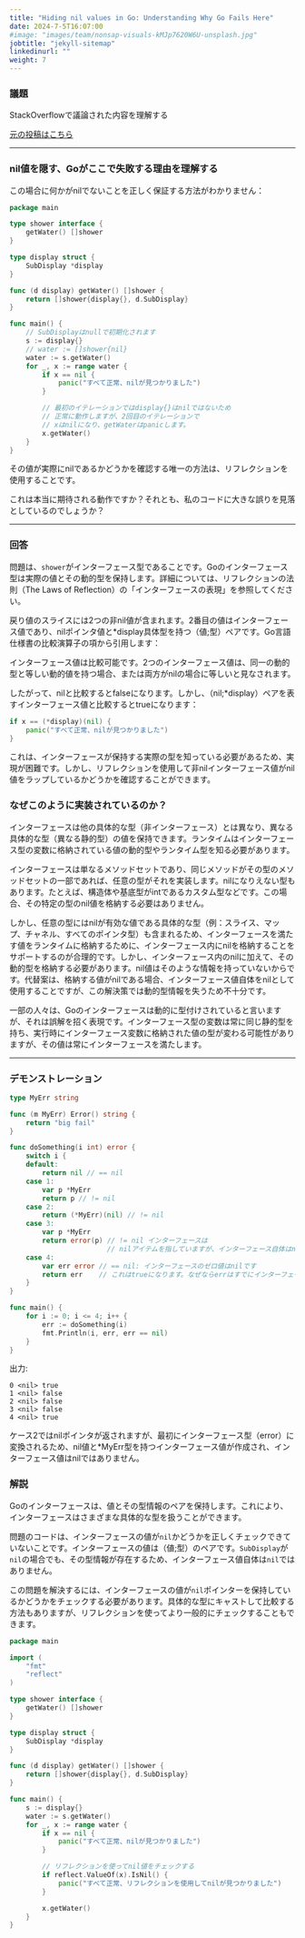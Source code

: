 ```yaml
---
title: "Hiding nil values in Go: Understanding Why Go Fails Here"
date: 2024-7-5T16:07:00
#image: "images/team/nonsap-visuals-kMJp7620W6U-unsplash.jpg"
jobtitle: "jekyll-sitemap"
linkedinurl: ""
weight: 7
---
```


### 議題

StackOverflowで議論された内容を理解する

[元の投稿はこちら](https://stackoverflow.com/questions/29138591/hiding-nil-values-understanding-why-go-fails-here/29138676#29138676)

---

### nil値を隠す、Goがここで失敗する理由を理解する

この場合に何かがnilでないことを正しく保証する方法がわかりません：

```go
package main

type shower interface {
    getWater() []shower
}

type display struct {
    SubDisplay *display
}

func (d display) getWater() []shower {
    return []shower{display{}, d.SubDisplay}
}

func main() {
    // SubDisplayはnullで初期化されます
    s := display{}
    // water := []shower{nil}
    water := s.getWater()
    for _, x := range water {
        if x == nil {
            panic("すべて正常、nilが見つかりました")
        }

        // 最初のイテレーションではdisplay{}はnilではないため
        // 正常に動作しますが、2回目のイテレーションで
        // xはnilになり、getWaterはpanicします。
        x.getWater()
    }
}
```

その値が実際にnilであるかどうかを確認する唯一の方法は、リフレクションを使用することです。

これは本当に期待される動作ですか？それとも、私のコードに大きな誤りを見落としているのでしょうか？

---

### 回答

問題は、`shower`がインターフェース型であることです。Goのインターフェース型は実際の値とその動的型を保持します。詳細については、リフレクションの法則（The Laws of Reflection）の「インターフェースの表現」を参照してください。

戻り値のスライスには2つの非nil値が含まれます。2番目の値はインターフェース値であり、nilポインタ値と*display具体型を持つ（値;型）ペアです。Go言語仕様書の比較演算子の項から引用します：

インターフェース値は比較可能です。2つのインターフェース値は、同一の動的型と等しい動的値を持つ場合、または両方がnilの場合に等しいと見なされます。

したがって、nilと比較するとfalseになります。しかし、（nil;*display）ペアを表すインターフェース値と比較するとtrueになります：

```go
if x == (*display)(nil) {
    panic("すべて正常、nilが見つかりました")
}
```

これは、インターフェースが保持する実際の型を知っている必要があるため、実現が困難です。しかし、リフレクションを使用して非nilインターフェース値がnil値をラップしているかどうかを確認することができます。

### なぜこのように実装されているのか？

インターフェースは他の具体的な型（非インターフェース）とは異なり、異なる具体的な型（異なる静的型）の値を保持できます。ランタイムはインターフェース型の変数に格納されている値の動的型やランタイム型を知る必要があります。

インターフェースは単なるメソッドセットであり、同じメソッドがその型のメソッドセットの一部であれば、任意の型がそれを実装します。nilになりえない型もあります。たとえば、構造体や基底型がintであるカスタム型などです。この場合、その特定の型のnil値を格納する必要はありません。

しかし、任意の型にはnilが有効な値である具体的な型（例：スライス、マップ、チャネル、すべてのポインタ型）も含まれるため、インターフェースを満たす値をランタイムに格納するために、インターフェース内にnilを格納することをサポートするのが合理的です。しかし、インターフェース内のnilに加えて、その動的型を格納する必要があります。nil値はそのような情報を持っていないからです。代替案は、格納する値がnilである場合、インターフェース値自体をnilとして使用することですが、この解決策では動的型情報を失うため不十分です。

一部の人々は、Goのインターフェースは動的に型付けされていると言いますが、それは誤解を招く表現です。インターフェース型の変数は常に同じ静的型を持ち、実行時にインターフェース変数に格納された値の型が変わる可能性がありますが、その値は常にインターフェースを満たします。

---

### デモンストレーション

```go
type MyErr string

func (m MyErr) Error() string {
    return "big fail"
}

func doSomething(i int) error {
    switch i {
    default:
        return nil // == nil
    case 1:
        var p *MyErr
        return p // != nil
    case 2:
        return (*MyErr)(nil) // != nil
    case 3:
        var p *MyErr
        return error(p) // != nil インターフェースは
                        // nilアイテムを指していますが、インターフェース自体はnilではありません。
    case 4:
        var err error // == nil: インターフェースのゼロ値はnilです
        return err    // これはtrueになります。なぜならerrはすでにインターフェース型だからです
    }
}

func main() {
    for i := 0; i <= 4; i++ {
        err := doSomething(i)
        fmt.Println(i, err, err == nil)
    }
}
```

出力:

```
0 <nil> true
1 <nil> false
2 <nil> false
3 <nil> false
4 <nil> true
```

ケース2ではnilポインタが返されますが、最初にインターフェース型（error）に変換されるため、nil値と*MyErr型を持つインターフェース値が作成され、インターフェース値はnilではありません。

### 解説

Goのインターフェースは、値とその型情報のペアを保持します。これにより、インターフェースはさまざまな具体的な型を扱うことができます。

問題のコードは、インターフェースの値が`nil`かどうかを正しくチェックできていないことです。インターフェースの値は（値;型）のペアです。`SubDisplay`が`nil`の場合でも、その型情報が存在するため、インターフェース値自体は`nil`ではありません。

この問題を解決するには、インターフェースの値が`nil`ポインターを保持しているかどうかをチェックする必要があります。具体的な型にキャストして比較する方法もありますが、リフレクションを使ってより一般的にチェックすることもできます。

```go
package main

import (
    "fmt"
    "reflect"
)

type shower interface {
    getWater() []shower
}

type display struct {
    SubDisplay *display
}

func (d display) getWater() []shower {
    return []shower{display{}, d.SubDisplay}
}

func main() {
    s := display{}
    water := s.getWater()
    for _, x := range water {
        if x == nil {
            panic("すべて正常、nilが見つかりました")
        }

        // リフレクションを使ってnil値をチェックする
        if reflect.ValueOf(x).IsNil() {
            panic("すべて正常、リフレクションを使用してnilが見つかりました")
        }

        x.getWater()
    }
}
```
